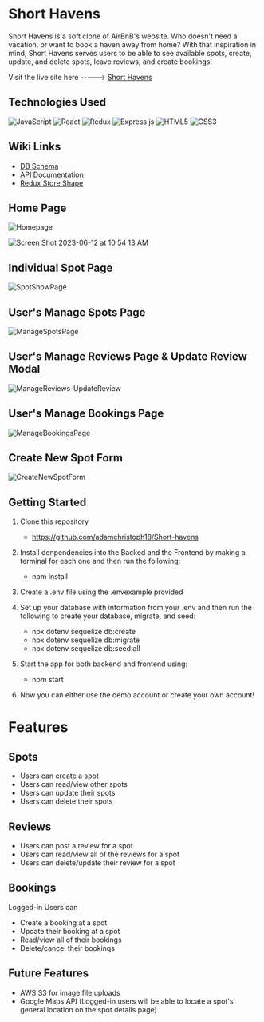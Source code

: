 # Short Havens

Short Havens is a soft clone of AirBnB's website. Who doesn't need a vacation, or want to book a haven away from home? With that inspiration in mind, Short Havens serves users to be able to see available spots, create, update, and delete spots, leave reviews, and create bookings!

Visit the live site here -----> [Short Havens](https://short-havens.onrender.com)

## Technologies Used

![JavaScript](https://img.shields.io/badge/javascript-%23323330.svg?style=for-the-badge&logo=javascript&logoColor=%23F7DF1E)
![React](https://img.shields.io/badge/react-%2320232a.svg?style=for-the-badge&logo=react&logoColor=%2361DAFB)
![Redux](https://img.shields.io/badge/redux-%23593d88.svg?style=for-the-badge&logo=redux&logoColor=white)
![Express.js](https://img.shields.io/badge/express.js-%23404d59.svg?style=for-the-badge&logo=express&logoColor=%2361DAFB)
![HTML5](https://img.shields.io/badge/html5-%23E34F26.svg?style=for-the-badge&logo=html5&logoColor=white)
![CSS3](https://img.shields.io/badge/css3-%231572B6.svg?style=for-the-badge&logo=css3&logoColor=white)

## Wiki Links

- [DB Schema](https://github.com/adamchristoph18/Short-havens/wiki/Short-Havens-DataBase-Schema)
- [API Documentation](https://github.com/adamchristoph18/Short-havens/wiki/API-Documentation)
- [Redux Store Shape](https://github.com/adamchristoph18/Short-havens/wiki/Redux-Store-Shape)

## Home Page

![Homepage](https://github.com/adamchristoph18/Short-havens/assets/110206190/42984675-fbc1-4e6d-a105-1b2ae24d0776)

![Screen Shot 2023-06-12 at 10 54 13 AM](https://github.com/adamchristoph18/Short-havens/assets/110206190/460f4fd7-a152-499e-8f3a-7d69dec7f555)

## Individual Spot Page

![SpotShowPage](https://github.com/adamchristoph18/Short-havens/assets/110206190/1e38270f-2657-4f25-bdae-29a5e74dcd0f)

## User's Manage Spots Page

![ManageSpotsPage](https://github.com/adamchristoph18/Short-havens/assets/110206190/e4bbf3dc-466b-46b5-a549-f3f516fb0bf2)

## User's Manage Reviews Page & Update Review Modal

![ManageReviews-UpdateReview](https://github.com/adamchristoph18/Short-havens/assets/110206190/4f6184b3-e823-4727-8a8f-3cbd34c5fbe9)

## User's Manage Bookings Page

![ManageBookingsPage](https://github.com/adamchristoph18/Short-havens/assets/110206190/52334547-2cf3-4eed-8bf8-3a2bb1027669)

## Create New Spot Form

![CreateNewSpotForm](https://github.com/adamchristoph18/Short-havens/assets/110206190/acdc2205-f48e-463b-be38-8ce4f00e659d)


## Getting Started

1. Clone this repository
     - https://github.com/adamchristoph18/Short-havens

2. Install denpendencies into the Backed and the Frontend by making a terminal for each one and then run the following:
     - npm install

3. Create a .env file using the .envexample provided

4. Set up your database with information from your .env and then run the following to create your database, migrate, and seed:
     - npx dotenv sequelize db:create
     - npx dotenv sequelize db:migrate
     - npx dotenv sequelize db:seed:all

5. Start the app for both backend and frontend using:
     - npm start
  
6. Now you can either use the demo account or create your own account!


# Features 

## Spots
* Users can create a spot
* Users can read/view other spots
* Users can update their spots
* Users can delete their spots

## Reviews
* Users can post a review for a spot
* Users can read/view all of the reviews for a spot
* Users can delete/update their review for a spot

## Bookings
Logged-in Users can
* Create a booking at a spot
* Update their booking at a spot
* Read/view all of their bookings
* Delete/cancel their bookings

## Future Features

- AWS S3 for image file uploads
- Google Maps API (Logged-in users will be able to locate a spot's general location on the spot details page)
